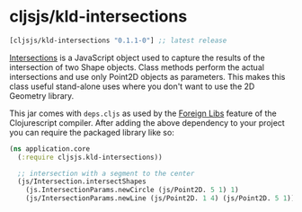 # cljsjs/kld-intersections

[](dependency)
```clojure
[cljsjs/kld-intersections "0.1.1-0"] ;; latest release
```
[](/dependency)

[Intersections][reference] is a JavaScript object used to capture the results of the
intersection of two Shape objects. Class methods perform the actual
intersections and use only Point2D objects as parameters. This makes this class
useful stand-alone uses where you don't want to use the 2D Geometry library.

This jar comes with `deps.cljs` as used by the [Foreign Libs][flibs] feature
of the Clojurescript compiler. After adding the above dependency to your project
you can require the packaged library like so:

```clojure
(ns application.core
  (:require cljsjs.kld-intersections))

  ;; intersection with a segment to the center
  (js/Intersection.intersectShapes
    (js.IntersectionParams.newCircle (js/Point2D. 5 1) 1)
    (js/IntersectionParams.newLine (js/Point2D. 1 4) (js/Point2D. 5 1)))
```

[reference]: http://www.quazistax.com/testIntersection.html
[flibs]: https://github.com/clojure/clojurescript/wiki/Packaging-Foreign-Dependencies
